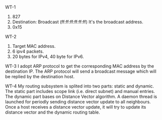 WT-1
1. 827
2. Destination: Broadcast (ff:ff:ff:ff:ff:ff)
   It's the broadcast address.
3. 0x15

WT-2
1. Target MAC address.
2. 6 ipv4 packets.
3. 20 bytes for IPv4, 40 byte for IPv6.

WT-3
I adopt ARP protocol to get the corresponding MAC address 
by the destination IP. The ARP protocol will send a broadcast message 
which will be replied by the destination host.

WT-4
My routing subsystem is splited into two parts: static and dynamic.
The static part includes scope link (i.e. direct subnet) and manual entries.
The dynamic part bases on Distance Vector algorithm. A daemon thread is launched for 
periodly sending distance vector update to all neighbours. Once a host receives
a distance vector update, it will try to update its distance vector and the 
dynamic routing table.

